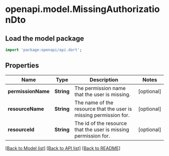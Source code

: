 # openapi.model.MissingAuthorizationDto

## Load the model package
```dart
import 'package:openapi/api.dart';
```

## Properties
Name | Type | Description | Notes
------------ | ------------- | ------------- | -------------
**permissionName** | **String** | The permission name that the user is missing. | [optional] 
**resourceName** | **String** | The name of the resource that the user is missing permission for. | [optional] 
**resourceId** | **String** | The id of the resource that the user is missing permission for. | [optional] 

[[Back to Model list]](../README.md#documentation-for-models) [[Back to API list]](../README.md#documentation-for-api-endpoints) [[Back to README]](../README.md)


